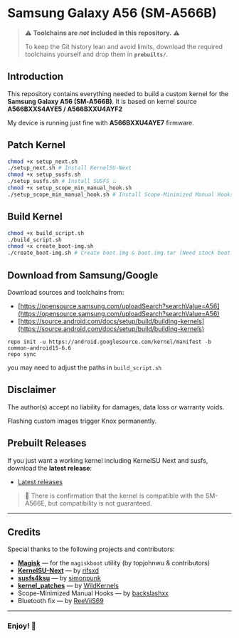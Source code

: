 # Samsung Galaxy A56 (SM‑A566B)

> ⚠️ **Toolchains are *not* included in this repository.** ⚠️
> 
> To keep the Git history lean and avoid limits, download the required toolchains yourself and drop them in **`prebuilts/`**.

## Introduction

This repository contains everything needed to build a custom kernel for the **Samsung Galaxy A56 (SM‑A566B)**.
It is based on kernel source **A566BXXS4AYE5 / A566BXXU4AYF2**

My device is running just fine with **A566BXXU4AYE7** firmware.

## Patch Kernel

```bash
chmod +x setup_next.sh
./setup_next.sh # Install KernelSU-Next
chmod +x setup_susfs.sh
./setup_susfs.sh # Install SUSFS ඞ
chmod +x setup_scope_min_manual_hook.sh
./setup_scope_min_manual_hook.sh # Install Scope-Minimized Manual Hooks 
```

## Build Kernel

```bash
chmod +x build_script.sh
./build_script.sh
chmod +x create_boot-img.sh
./create_boot-img.sh # Create boot.img & boot.img.tar (Need stock boot.img in magiskboot)
```

## Download from Samsung/Google

Download sources and toolchains from:

* [https://opensource.samsung.com/uploadSearch?searchValue=A56](https://opensource.samsung.com/uploadSearch?searchValue=A56)
* [https://source.android.com/docs/setup/build/building-kernels](https://source.android.com/docs/setup/build/building-kernels)

```
repo init -u https://android.googlesource.com/kernel/manifest -b common-android15-6.6
repo sync
```
you may need to adjust the paths in ```build_script.sh```

## Disclaimer

The author(s) accept no liability for damages, data loss or warranty voids.

Flashing custom images trigger Knox permanently.

## Prebuilt Releases

If you just want a working kernel including KernelSU Next and susfs, download the **latest release**:

* [Latest releases](https://github.com/Luciiuss/sm-a566b/releases)

> 🚨 There is confirmation that the kernel is compatible with the SM-A566E, but compatibility is not guaranteed.
---

## Credits

Special thanks to the following projects and contributors:

* [**Magisk**](https://github.com/topjohnwu/Magisk) — for the `magiskboot` utility (by topjohnwu & contributors)
* [**KernelSU-Next**](https://github.com/KernelSU-Next/KernelSU-Next) — by [rifsxd](https://github.com/rifsxd)
* [**susfs4ksu**](https://gitlab.com/simonpunk/susfs4ksu) — by [simonpunk](https://gitlab.com/simonpunk)
* [**kernel_patches**](https://github.com/WildKernels/kernel_patches) — by [WildKernels](https://github.com/WildKernels/)
* Scope-Minimized Manual Hooks — by [backslashxx](https://github.com/backslashxx)
* Bluetooth fix — by [ReeViiS69](https://github.com/ReeViiS69)

---

### Enjoy! 🚀
